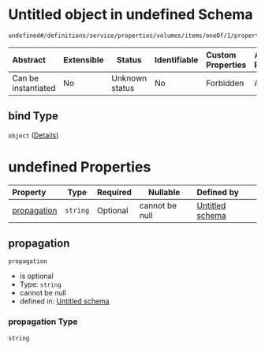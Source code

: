 # Untitled object in undefined Schema

```txt
undefined#/definitions/service/properties/volumes/items/oneOf/1/properties/bind
```




| Abstract            | Extensible | Status         | Identifiable | Custom Properties | Additional Properties | Access Restrictions | Defined In                                                                  |
| :------------------ | ---------- | -------------- | ------------ | :---------------- | --------------------- | ------------------- | --------------------------------------------------------------------------- |
| Can be instantiated | No         | Unknown status | No           | Forbidden         | Allowed               | none                | [config_schema_v3.9.json\*](config_schema_v3.9.json "open original schema") |

## bind Type

`object` ([Details](config_schema_v3-definitions-service-properties-volumes-items-oneof-1-properties-bind.md))

# undefined Properties

| Property                    | Type     | Required | Nullable       | Defined by                                                                                                                                                                                                                                  |
| :-------------------------- | -------- | -------- | -------------- | :------------------------------------------------------------------------------------------------------------------------------------------------------------------------------------------------------------------------------------------ |
| [propagation](#propagation) | `string` | Optional | cannot be null | [Untitled schema](config_schema_v3-definitions-service-properties-volumes-items-oneof-1-properties-bind-properties-propagation.md "undefined#/definitions/service/properties/volumes/items/oneOf/1/properties/bind/properties/propagation") |

## propagation




`propagation`

-   is optional
-   Type: `string`
-   cannot be null
-   defined in: [Untitled schema](config_schema_v3-definitions-service-properties-volumes-items-oneof-1-properties-bind-properties-propagation.md "undefined#/definitions/service/properties/volumes/items/oneOf/1/properties/bind/properties/propagation")

### propagation Type

`string`
